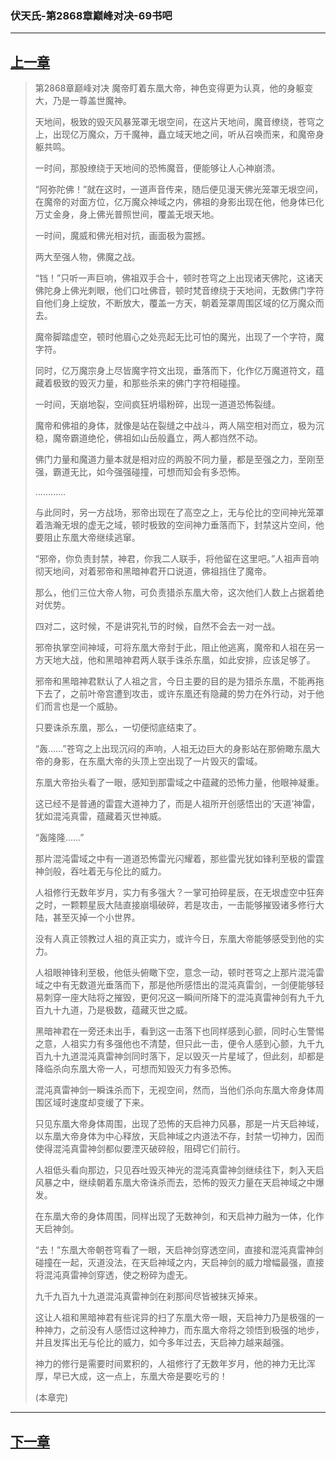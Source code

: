 ### 伏天氏-第2868章巅峰对决-69书吧

--------
[上一章](./024b9b38fef008247f6dc25d45d2b171.md)
--------


>
>
>
>第2868章巅峰对决
>魔帝盯着东凰大帝，神色变得更为认真，他的身躯变大，乃是一尊盖世魔神。
>
>天地间，极致的毁灭风暴笼罩无垠空间，在这片天地间，魔音缭绕，苍穹之上，出现亿万魔众，万千魔神，矗立域天地之间，听从召唤而来，和魔帝身躯共鸣。
>
>一时间，那股缭绕于天地间的恐怖魔音，便能够让人心神崩溃。
>
>“阿弥陀佛！”就在这时，一道声音传来，随后便见漫天佛光笼罩无垠空间，在魔帝的对面方位，亿万魔众神域之内，佛祖的身影出现在他，他身体已化万丈金身，身上佛光普照世间，覆盖无垠天地。
>
>一时间，魔威和佛光相对抗，画面极为震撼。
>
>两大至强人物，佛魔之战。
>
>“铛！”只听一声巨响，佛祖双手合十，顿时苍穹之上出现诸天佛陀，这诸天佛陀身上佛光刺眼，他们口吐佛音，顿时梵音缭绕于天地间，无数佛门字符自他们身上绽放，不断放大，覆盖一方天，朝着笼罩周围区域的亿万魔众而去。
>
>魔帝脚踏虚空，顿时他眉心之处亮起无比可怕的魔光，出现了一个字符，魔字符。
>
>同时，亿万魔宗身上尽皆魔字符文出现，垂落而下，化作亿万魔道符文，蕴藏着极致的毁灭力量，和那些杀来的佛门字符相碰撞。
>
>一时间，天崩地裂，空间疯狂坍塌粉碎，出现一道道恐怖裂缝。
>
>魔帝和佛祖的身体，就像是站在裂缝之中战斗，两人隔空相对而立，极为沉稳，魔帝霸道绝伦，佛祖如山岳般矗立，两人都岿然不动。
>
>佛门力量和魔道力量本就是相对应的两股不同力量，都是至强之力，至刚至强，霸道无比，如今强强碰撞，可想而知会有多恐怖。
>
>…………
>
>与此同时，另一方战场，邪帝出现在了高空之上，无与伦比的空间神光笼罩着浩瀚无垠的虚无之域，顿时极致的空间神力垂落而下，封禁这片空间，他要阻止东凰大帝继续逃窜。
>
>“邪帝，你负责封禁，神君，你我二人联手，将他留在这里吧。”人祖声音响彻天地间，对着邪帝和黑暗神君开口说道，佛祖挡住了魔帝。
>
>那么，他们三位大帝人物，可负责猎杀东凰大帝，这次他们人数上占据着绝对优势。
>
>四对二，这时候，不是讲究礼节的时候，自然不会去一对一战。
>
>邪帝执掌空间神域，可将东凰大帝封于此，阻止他逃离，魔帝和人祖在另一方天地大战，他和黑暗神君两人联手诛杀东凰，如此安排，应该足够了。
>
>邪帝和黑暗神君默认了人祖之言，今日主要的目的是为猎杀东凰，不能再拖下去了，之前叶帝宫遭到攻击，或许东凰还有隐藏的势力在外行动，对于他们而言也是一个威胁。
>
>只要诛杀东凰，那么，一切便彻底结束了。
>
>“轰……”苍穹之上出现沉闷的声响，人祖无边巨大的身影站在那俯瞰东凰大帝的身影，在东凰大帝的头顶上空出现了一片毁灭的雷域。
>
>东凰大帝抬头看了一眼，感知到那雷域之中蕴藏的恐怖力量，他眼神凝重。
>
>这已经不是普通的雷霆大道神力了，而是人祖所开创感悟出的‘天道’神雷，犹如混沌真雷，蕴藏着灭世神威。
>
>“轰隆隆……”
>
>那片混沌雷域之中有一道道恐怖雷光闪耀着，那些雷光犹如锋利至极的雷霆神剑般，吞吐着无与伦比的威力。
>
>人祖修行无数年岁月，实力有多强大？一掌可拍碎星辰，在无垠虚空中狂奔之时，一颗颗星辰大陆直接崩塌破碎，若是攻击，一击能够摧毁诸多修行大陆，甚至灭掉一个小世界。
>
>没有人真正领教过人祖的真正实力，或许今日，东凰大帝能够感受到他的实力。
>
>人祖眼神锋利至极，他低头俯瞰下空，意念一动，顿时苍穹之上那片混沌雷域之中有无数道光垂落而下，那是他所感悟出的混沌真雷剑，一剑便能够轻易刺穿一座大陆将之摧毁，更何况这一瞬间所降下的混沌真雷神剑有九千九百九十九道，乃是极数，蕴藏灭世之威。
>
>黑暗神君在一旁还未出手，看到这一击落下也同样感到心颤，同时心生警惕之意，人祖实力有多强他也不清楚，但只此一击，便令人感到心颤，九千九百九十九道混沌真雷神剑同时落下，足以毁灭一片星域了，但此刻，却都是降临杀向东凰大帝一人，可想而知毁灭力有多恐怖。
>
>混沌真雷神剑一瞬诛杀而下，无视空间，然而，当他们杀向东凰大帝身体周围区域时速度却变缓了下来。
>
>只见东凰大帝身体周围，出现了恐怖的天启神力风暴，那是一片天启神域，以东凰大帝身体为中心释放，天启神域之内道法不存，封禁一切神力，因而使得混沌真雷神剑都似要湮灭破碎般，阻碍它们前行。
>
>人祖低头看向那边，只见吞吐毁灭神光的混沌真雷神剑继续往下，刺入天启风暴之中，继续朝着东凰大帝诛杀而去，恐怖的毁灭力量在天启神域之中爆发。
>
>在东凰大帝的身体周围，同样出现了无数神剑，和天启神力融为一体，化作天启神剑。
>
>“去！”东凰大帝朝苍穹看了一眼，天启神剑穿透空间，直接和混沌真雷神剑碰撞在一起，灭道没法，在天启神域之内，天启神剑的威力增幅最强，直接将混沌真雷神剑穿透，使之粉碎为虚无。
>
>九千九百九十九道混沌真雷神剑在刹那间尽皆被抹灭掉来。
>
>这让人祖和黑暗神君有些诧异的扫了东凰大帝一眼，天启神力乃是极强的一种神力，之前没有人感悟过这种神力，而东凰大帝将之领悟到极强的地步，并且发挥出无与伦比的威力，如今多年过去，天启神力越来越强。
>
>神力的修行是需要时间累积的，人祖修行了无数年岁月，他的神力无比浑厚，早已大成，这一点上，东凰大帝是要吃亏的！
>
>(本章完)
>
>

--------
[下一章](./032ff95ef084d3c60384835522f08acc.md)
--------
